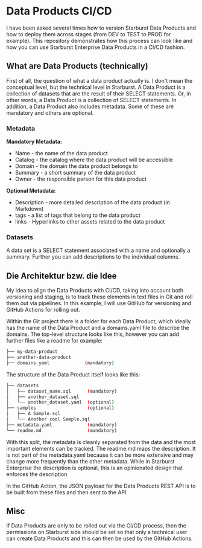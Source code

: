# Data Products CI/CD
I have been asked several times how to version Starburst Data Products and how to deploy them across stages (from DEV to TEST to PROD for example).
This repository demonstrates how this process can look like and how you can use Starburst Enterprise Data Products in a CI/CD fashion.

## What are Data Products (technically)
First of all, the question of what a data product actually is. I don't mean the conceptual level, but the technical level in Starburst.
A Data Product is a collection of datasets that are the result of their SELECT statements. Or, in other words, a Data Product is a collection of SELECT statements.
In addition, a Data Product also includes metadata. Some of these are mandatory and others are optional.

### Metadata

**Mandatory Metadata:**
- Name - the name of the data product
- Catalog - the catalog where the data product will be accessible
- Domain - the domain the data product belongs to
- Summary - a short summary of the data product
- Owner - the responsible person for this data product

**Optional Metadata:**
- Description - more detailed description of the data product (in Markdown)
- tags - a list of tags that belong to the data product
- links - Hyperlinks to other assets related to the data product

### Datasets
A data set is a SELECT statement associated with a name and optionally a summary.
Further you can add descriptions to the individual columns.

## Die Architektur bzw. die Idee
My idea to align the Data Products with CI/CD, taking into account both versioning and staging, 
is to track these elements in text files in Git and roll them out via pipelines.
In this example, I will use GitHub for versioning and GitHub Actions for rolling out.

Within the Git project there is a folder for each Data Product, which ideally has the name of the Data Product and a domains.yaml file to describe the domains.
The top-level structure looks like this, however you can add further files like a readme for example:

```bash
├── my-data-product
├── another-data-product
├── domains.yaml             (mandatory)
```

The structure of the Data Product itself looks like this:

```bash
├── datasets
│   ├── dataset_name.sql      (mandatory)
│   ├── another_dataset.sql
│   └── another_dataset.yaml  (optional)
├── samples                   (optional)
│   ├── A Sample.sql
│   └── Another cool Sample.sql
├── metadata.yaml             (mandatory)
└── readme.md                 (mandatory)
```

With this split, the metadata is cleanly separated from the data and the most important elements can be tracked.
The readme.md maps the description. It is not part of the metadata.yaml because it can be more extensive and may change more frequently than the other metadata.
While in Starburst Enterprise the description is optional, this is an opinionated design that enforces the description

In the GitHub Action, the JSON payload for the Data Products REST API is to be built from these files and then sent to the API.

## Misc
If Data Products are only to be rolled out via the CI/CD process, then the permissions on Starburst side should be set so that only a technical user can create Data Products and this can then be used by the GitHub Actions.
